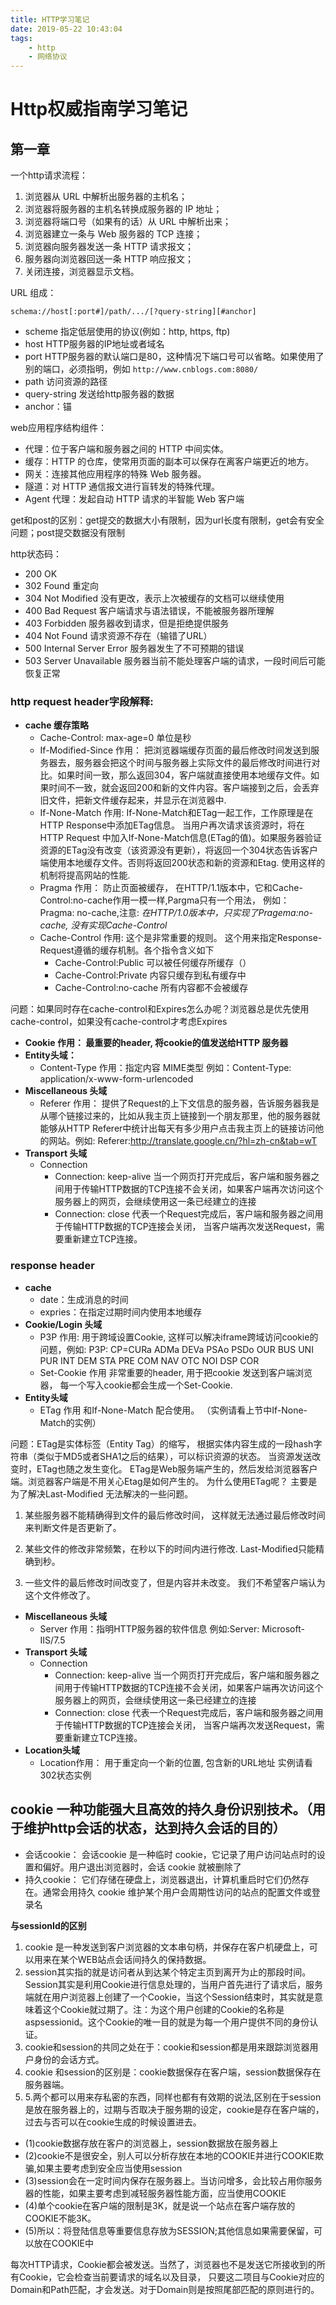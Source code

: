 ```yaml
---
title: HTTP学习笔记
date: 2019-05-22 10:43:04
tags:
    - http
    - 网络协议
---
```


# Http权威指南学习笔记
## 第一章

一个http请求流程：
1. 浏览器从 URL 中解析出服务器的主机名；
2. 浏览器将服务器的主机名转换成服务器的 IP 地址；
3. 浏览器将端口号（如果有的话）从 URL 中解析出来；
4. 浏览器建立一条与 Web 服务器的 TCP 连接；
5. 浏览器向服务器发送一条 HTTP 请求报文；
6. 服务器向浏览器回送一条 HTTP 响应报文；
7. 关闭连接，浏览器显示文档。

URL 组成：

    schema://host[:port#]/path/.../[?query-string][#anchor]
* scheme 指定低层使用的协议(例如：http, https, ftp)
* host HTTP服务器的IP地址或者域名
* port HTTP服务器的默认端口是80，这种情况下端口号可以省略。如果使用了别的端口，必须指明，例如 `http://www.cnblogs.com:8080/`
* path 访问资源的路径
* query-string       发送给http服务器的数据
* anchor：锚

web应用程序结构组件：
* 代理：位于客户端和服务器之间的 HTTP 中间实体。
* 缓存：HTTP 的仓库，使常用页面的副本可以保存在离客户端更近的地方。
* 网关：连接其他应用程序的特殊 Web 服务器。
* 隧道：对 HTTP 通信报文进行盲转发的特殊代理。
* Agent 代理：发起自动 HTTP 请求的半智能 Web 客户端

get和post的区别：get提交的数据大小有限制，因为url长度有限制，get会有安全问题；post提交数据没有限制

http状态码：
* 200 OK
* 302 Found 重定向
* 304 Not Modified 没有更改，表示上次被缓存的文档可以继续使用
* 400 Bad Request  客户端请求与语法错误，不能被服务器所理解
* 403 Forbidden 服务器收到请求，但是拒绝提供服务
* 404 Not Found 请求资源不存在（输错了URL）
* 500 Internal Server Error 服务器发生了不可预期的错误
* 503 Server Unavailable 服务器当前不能处理客户端的请求，一段时间后可能恢复正常

### http request header字段解释:
* **cache 缓存策略**
    * Cache-Control: max-age=0 单位是秒
    * If-Modified-Since 作用： 把浏览器端缓存页面的最后修改时间发送到服务器去，服务器会把这个时间与服务器上实际文件的最后修改时间进行对比。如果时间一致，那么返回304，客户端就直接使用本地缓存文件。如果时间不一致，就会返回200和新的文件内容。客户端接到之后，会丢弃旧文件，把新文件缓存起来，并显示在浏览器中.
    * If-None-Match 作用: If-None-Match和ETag一起工作，工作原理是在HTTP Response中添加ETag信息。 当用户再次请求该资源时，将在HTTP Request 中加入If-None-Match信息(ETag的值)。如果服务器验证资源的ETag没有改变（该资源没有更新），将返回一个304状态告诉客户端使用本地缓存文件。否则将返回200状态和新的资源和Etag.  使用这样的机制将提高网站的性能.
    * Pragma 作用： 防止页面被缓存， 在HTTP/1.1版本中，它和Cache-Control:no-cache作用一模一样,Pargma只有一个用法， 例如： Pragma: no-cache,注意: *在HTTP/1.0版本中，只实现了Pragema:no-cache, 没有实现Cache-Control*
    * Cache-Control 作用: 这个是非常重要的规则。 这个用来指定Response-Request遵循的缓存机制。各个指令含义如下
        * Cache-Control:Public   可以被任何缓存所缓存（）
        * Cache-Control:Private     内容只缓存到私有缓存中
        * Cache-Control:no-cache  所有内容都不会被缓存

问题：如果同时存在cache-control和Expires怎么办呢？浏览器总是优先使用cache-control，如果没有cache-control才考虑Expires 

* **Cookie 作用： 最重要的header, 将cookie的值发送给HTTP 服务器**
* **Entity头域：**
    * Content-Type 作用：指定内容 MIME类型 例如：Content-Type: application/x-www-form-urlencoded
* **Miscellaneous 头域**
    * Referer 作用： 提供了Request的上下文信息的服务器，告诉服务器我是从哪个链接过来的，比如从我主页上链接到一个朋友那里，他的服务器就能够从HTTP Referer中统计出每天有多少用户点击我主页上的链接访问他的网站。例如: Referer:http://translate.google.cn/?hl=zh-cn&tab=wT
* **Transport 头域**
    * Connection
        * Connection: keep-alive   当一个网页打开完成后，客户端和服务器之间用于传输HTTP数据的TCP连接不会关闭，如果客户端再次访问这个服务器上的网页，会继续使用这一条已经建立的连接
        * Connection: close  代表一个Request完成后，客户端和服务器之间用于传输HTTP数据的TCP连接会关闭， 当客户端再次发送Request，需要重新建立TCP连接。
### response header
* **cache**
    * date：生成消息的时间
    * expries：在指定过期时间内使用本地缓存
* **Cookie/Login 头域**
    * P3P 作用: 用于跨域设置Cookie, 这样可以解决iframe跨域访问cookie的问题，例如: P3P: CP=CURa ADMa DEVa PSAo PSDo OUR BUS UNI PUR INT DEM STA PRE COM NAV OTC NOI DSP COR
    * Set-Cookie 作用 非常重要的header, 用于把cookie 发送到客户端浏览器， 每一个写入cookie都会生成一个Set-Cookie.
* **Entity头域**
    * ETag 作用 和If-None-Match 配合使用。 （实例请看上节中If-None-Match的实例）
    
问题：ETag是实体标签（Entity Tag）的缩写， 根据实体内容生成的一段hash字符串（类似于MD5或者SHA1之后的结果），可以标识资源的状态。 当资源发送改变时，ETag也随之发生变化。
ETag是Web服务端产生的，然后发给浏览器客户端。浏览器客户端是不用关心Etag是如何产生的。
为什么使用ETag呢？ 主要是为了解决Last-Modified 无法解决的一些问题。
1. 某些服务器不能精确得到文件的最后修改时间， 这样就无法通过最后修改时间来判断文件是否更新了。

2. 某些文件的修改非常频繁，在秒以下的时间内进行修改. Last-Modified只能精确到秒。

3. 一些文件的最后修改时间改变了，但是内容并未改变。 我们不希望客户端认为这个文件修改了。
* **Miscellaneous 头域**
    * Server 作用：指明HTTP服务器的软件信息 例如:Server: Microsoft-IIS/7.5
* **Transport 头域**
    * Connection
        * Connection: keep-alive   当一个网页打开完成后，客户端和服务器之间用于传输HTTP数据的TCP连接不会关闭，如果客户端再次访问这个服务器上的网页，会继续使用这一条已经建立的连接
        * Connection: close  代表一个Request完成后，客户端和服务器之间用于传输HTTP数据的TCP连接会关闭， 当客户端再次发送Request，需要重新建立TCP连接。
* **Location头域**
    * Location作用： 用于重定向一个新的位置, 包含新的URL地址 实例请看302状态实例

## cookie 一种功能强大且高效的持久身份识别技术。（用于维护http会话的状态，达到持久会话的目的）

* 会话cookie： 会话cookie 是一种临时 cookie，它记录了用户访问站点时的设置和偏好。用户退出浏览器时，会话 cookie 就被删除了
* 持久cookie： 它们存储在硬盘上，浏览器退出，计算机重启时它们仍然存在。通常会用持久 cookie 维护某个用户会周期性访问的站点的配置文件或登录名

**与sessionId的区别**
1. cookie 是一种发送到客户浏览器的文本串句柄，并保存在客户机硬盘上，可以用来在某个WEB站点会话间持久的保持数据。
2. session其实指的就是访问者从到达某个特定主页到离开为止的那段时间。 Session其实是利用Cookie进行信息处理的，当用户首先进行了请求后，服务端就在用户浏览器上创建了一个Cookie，当这个Session结束时，其实就是意味着这个Cookie就过期了。注：为这个用户创建的Cookie的名称是aspsessionid。这个Cookie的唯一目的就是为每一个用户提供不同的身份认证。
3. cookie和session的共同之处在于：cookie和session都是用来跟踪浏览器用户身份的会话方式。
4. cookie 和session的区别是：cookie数据保存在客户端，session数据保存在服务器端。
5. 5.两个都可以用来存私密的东西，同样也都有有效期的说法,区别在于session是放在服务器上的，过期与否取决于服务期的设定，cookie是存在客户端的，过去与否可以在cookie生成的时候设置进去。
* (1)cookie数据存放在客户的浏览器上，session数据放在服务器上
* (2)cookie不是很安全，别人可以分析存放在本地的COOKIE并进行COOKIE欺骗,如果主要考虑到安全应当使用session
* (3)session会在一定时间内保存在服务器上。当访问增多，会比较占用你服务器的性能，如果主要考虑到减轻服务器性能方面，应当使用COOKIE
* (4)单个cookie在客户端的限制是3K，就是说一个站点在客户端存放的COOKIE不能3K。
* (5)所以：将登陆信息等重要信息存放为SESSION;其他信息如果需要保留，可以放在COOKIE中




每次HTTP请求，Cookie都会被发送。当然了，浏览器也不是发送它所接收到的所有Cookie，它会检查当前要请求的域名以及目录， 只要这二项目与Cookie对应的Domain和Path匹配，才会发送。对于Domain则是按照尾部匹配的原则进行的。